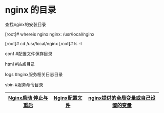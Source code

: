 # nginx 的目录

  查找nginx的安装目录
  
  [root]# whereis nginx
  nginx: /usr/local/nginx
  
  [root]# cd /usr/local/nginx
  [root]# ls -l
  
  conf   #配置文件保存目录

  html   #站点目录

  logs   #nginx服务相关日志目录

  sbin   #服务命令目录




[Nginx启动 停止与重启](https://github.com/stevenli91748/JAVA-Architecture/blob/master/Tools%20and%20Middleware/Nginx/Nginx基础/Nginx启动%20停止与重启.md)|[Nginx配置文件](https://github.com/stevenli91748/JAVA-Architecture/blob/master/Tools%20and%20Middleware/Nginx/Nginx基础/Nginx配置文件/README.md)|[nginx提供的全局变量或自己设置的变量](https://blog.csdn.net/weixin_40792878/article/details/83316519)|
---|---|---|

